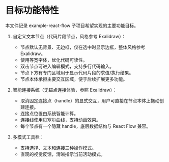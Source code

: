 # 目标功能特性

本文件记录 example-react-flow 子项目希望实现的主要功能目标。

1. 自定义文本节点（代码片段节点，风格参考 Exalidraw）：
   - 节点默认无背景、无边框，仅在选中时显示边框，整体风格参考 Exalidraw。
   - 使用等宽字体，优化代码可读性。
   - 双击节点可进入编辑模式，支持多行代码输入。
   - 节点下方有专门区域用于显示代码片段的求值/执行结果。
   - 节点本体承担主要交互区域，便于后续扩展更多功能。

2. 智能连接系统（无锚点连接体验，参照 Exalidraw）：
   - 取消固定连接点（handle）的显式交互，用户可直接在节点本体上拖动创建连接。
   - 连接点位置由系统智能计算。
   - 连接线使用贝塞尔曲线，支持动画效果。
   - 每个节点有一个隐藏 handle，底层数据结构与 React Flow 兼容。

3. 多模式工具栏：
   - 支持选择、文本和连接三种操作模式。
   - 直观的视觉反馈，清晰指示当前活动模式。 